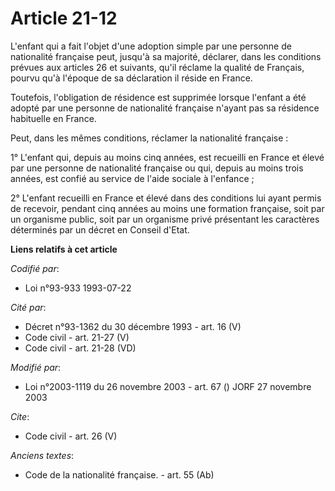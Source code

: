 # Article 21-12

L'enfant qui a fait l'objet d'une adoption simple par une personne de nationalité française peut, jusqu'à sa majorité,
déclarer, dans les conditions prévues aux articles 26 et suivants, qu'il réclame la qualité de Français, pourvu qu'à l'époque
de sa déclaration il réside en France. 

Toutefois, l'obligation de résidence est supprimée lorsque l'enfant a été adopté par une personne de nationalité française
n'ayant pas sa résidence habituelle en France. 

Peut, dans les mêmes conditions, réclamer la nationalité française : 

1° L'enfant qui, depuis au moins cinq années, est recueilli en France et élevé par une personne de nationalité française ou
qui, depuis au moins trois années, est confié au service de l'aide sociale à l'enfance ; 

2° L'enfant recueilli en France et élevé dans des conditions lui ayant permis de recevoir, pendant cinq années au moins une
formation française, soit par un organisme public, soit par un organisme privé présentant les caractères déterminés par un
décret en Conseil d'Etat.

**Liens relatifs à cet article**

_Codifié par_:

  - Loi n°93-933 1993-07-22

_Cité par_:

  - Décret n°93-1362 du 30 décembre 1993 - art. 16 (V)
  - Code civil - art. 21-27 (V)
  - Code civil - art. 21-28 (VD)

_Modifié par_:

  - Loi n°2003-1119 du 26 novembre 2003 - art. 67 () JORF 27 novembre 2003

_Cite_:

  - Code civil - art. 26 (V)

_Anciens textes_:

  - Code de la nationalité française. - art. 55 (Ab)
